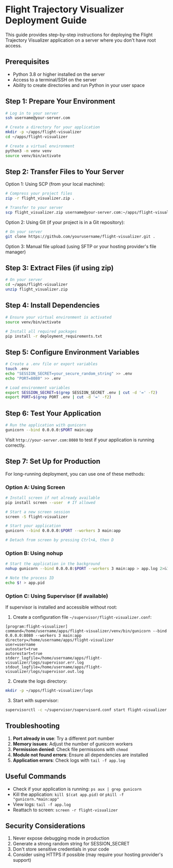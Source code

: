 # Flight Trajectory Visualizer Deployment Guide

This guide provides step-by-step instructions for deploying the Flight Trajectory Visualizer application on a server where you don't have root access.

## Prerequisites

- Python 3.8 or higher installed on the server
- Access to a terminal/SSH on the server
- Ability to create directories and run Python in your user space

## Step 1: Prepare Your Environment

```bash
# Log in to your server
ssh username@your-server.com

# Create a directory for your application
mkdir -p ~/apps/flight-visualizer
cd ~/apps/flight-visualizer

# Create a virtual environment
python3 -m venv venv
source venv/bin/activate
```

## Step 2: Transfer Files to Your Server

Option 1: Using SCP (from your local machine):
```bash
# Compress your project files
zip -r flight_visualizer.zip .

# Transfer to your server
scp flight_visualizer.zip username@your-server.com:~/apps/flight-visualizer/
```

Option 2: Using Git (if your project is in a Git repository):
```bash
# On your server
git clone https://github.com/yourusername/flight-visualizer.git .
```

Option 3: Manual file upload (using SFTP or your hosting provider's file manager)

## Step 3: Extract Files (if using zip)

```bash
# On your server
cd ~/apps/flight-visualizer
unzip flight_visualizer.zip
```

## Step 4: Install Dependencies

```bash
# Ensure your virtual environment is activated
source venv/bin/activate

# Install all required packages
pip install -r deployment_requirements.txt
```

## Step 5: Configure Environment Variables

```bash
# Create a .env file or export variables
touch .env
echo "SESSION_SECRET=your_secure_random_string" >> .env
echo "PORT=8080" >> .env

# Load environment variables
export SESSION_SECRET=$(grep SESSION_SECRET .env | cut -d '=' -f2)
export PORT=$(grep PORT .env | cut -d '=' -f2)
```

## Step 6: Test Your Application

```bash
# Run the application with gunicorn
gunicorn --bind 0.0.0.0:$PORT main:app
```

Visit `http://your-server.com:8080` to test if your application is running correctly.

## Step 7: Set Up for Production

For long-running deployment, you can use one of these methods:

### Option A: Using Screen

```bash
# Install screen if not already available
pip install screen --user  # If allowed

# Start a new screen session
screen -S flight-visualizer

# Start your application
gunicorn --bind 0.0.0.0:$PORT --workers 3 main:app

# Detach from screen by pressing Ctrl+A, then D
```

### Option B: Using nohup

```bash
# Start the application in the background
nohup gunicorn --bind 0.0.0.0:$PORT --workers 3 main:app > app.log 2>&1 &

# Note the process ID
echo $! > app.pid
```

### Option C: Using Supervisor (if available)

If supervisor is installed and accessible without root:

1. Create a configuration file `~/supervisor/flight-visualizer.conf`:
```
[program:flight-visualizer]
command=/home/username/apps/flight-visualizer/venv/bin/gunicorn --bind 0.0.0.0:8080 --workers 3 main:app
directory=/home/username/apps/flight-visualizer
user=username
autostart=true
autorestart=true
stderr_logfile=/home/username/apps/flight-visualizer/logs/supervisor.err.log
stdout_logfile=/home/username/apps/flight-visualizer/logs/supervisor.out.log
```

2. Create the logs directory:
```bash
mkdir -p ~/apps/flight-visualizer/logs
```

3. Start with supervisor:
```bash
supervisorctl -c ~/supervisor/supervisord.conf start flight-visualizer
```

## Troubleshooting

1. **Port already in use**: Try a different port number
2. **Memory issues**: Adjust the number of gunicorn workers
3. **Permission denied**: Check file permissions with `chmod`
4. **Module not found errors**: Ensure all dependencies are installed
5. **Application errors**: Check logs with `tail -f app.log`

## Useful Commands

- Check if your application is running: `ps aux | grep gunicorn`
- Kill the application: `kill $(cat app.pid)` or `pkill -f "gunicorn.*main:app"`
- View logs: `tail -f app.log`
- Reattach to screen: `screen -r flight-visualizer`

## Security Considerations

1. Never expose debugging mode in production
2. Generate a strong random string for SESSION_SECRET
3. Don't store sensitive credentials in your code
4. Consider using HTTPS if possible (may require your hosting provider's support)